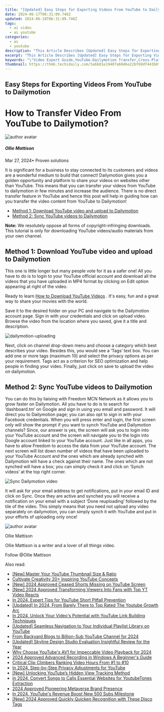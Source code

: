 ```yaml
---
title: "[Updated] Easy Steps for Exporting Videos From YouTube to Dailymotion for 2024"
date: 2024-06-17T06:31:09.746Z
updated: 2024-06-18T06:31:09.746Z
tags:
  - ai video
  - ai youtube
categories:
  - ai
  - youtube
description: "This Article Describes [Updated] Easy Steps for Exporting Videos From YouTube to Dailymotion for 2024"
excerpt: "This Article Describes [Updated] Easy Steps for Exporting Videos From YouTube to Dailymotion for 2024"
keywords: "\"Video Export Guide,YouTube-Dailymotion Transfer,Cross-Platform Video Upload,DIY Video Exporting,Stream to Dailymotion,Online Video Conversion,YouTube to Dailymotion Export\""
thumbnail: https://thmb.techidaily.com/5a6b81e19407a604be22bf69df443b0f8b7b5bc4d3841b542775d6677ac13b8e.jpg
---
```


## Easy Steps for Exporting Videos From YouTube to Dailymotion

# How to Transfer Video From YouTube to Dailymotion?

![author avatar](https://images.wondershare.com/filmora/article-images/ollie-mattison.jpg)

##### Ollie Mattison

 Mar 27, 2024• Proven solutions

It is significant for a business to stay connected to its customers and videos are a wonderful medium to build that connect! Dailymotion gives you a golden opportunity and platform to share your videos on websites other than YouTube. This means that you can transfer your videos from YouTube to dailymotion in few minutes and increase the audience. There is no direct transfer feature in YouTube and hence this post will help in guiding how can you transfer the video content from YouTube to Dailymotion!

* [Method 1: Download YouTube video and upload to Dailymotion](#part1)
* [Method 2: Sync YouTube videos to Dailymotion](#part2)

**Note:** We resolutely oppose all forms of copyright-infringing downloads. This tutorial is only for downloading YouTube videos/audio materials from your own channel.

## Method 1: Download YouTube video and upload to Dailymotion

This one is little longer but many people vote for it as a safer one! All you have to do is to login to your YouTube official account and download all the videos that you have uploaded in MP4 format by clicking on Edit option appearing at right of the video.

Ready to learn [How to Download YouTube Videos](https://tools.techidaily.com/wondershare/filmora/download/) . It's easy, fun and a great way to share your movies with the world.

Save it to the desired folder on your PC and navigate to the Dailymotion account page. Sign in with your credentials and click on upload video. Browse the video from the location where you saved, give it a title and description.

![dailymotion-uploading](https://images.wondershare.com/filmora/article-images/dailymotion-uploading.jpg)

Next, click on channel drop-down menu and choose a category which best describes your video. Besides this, you would see a ‘Tags’ text box. You can add one or more tags (maximum 10) and select the privacy options as per your requirement. Tags act as a criterion for SEO optimization and help people in finding your video. Finally, just click on save to upload the video on dailymotion.

## Method 2: Sync YouTube videos to Dailymotion

You can do this by liaising with Freedom MCN Network as it allows you to grow faster on Dailymotion. All you have to do is to search for ‘dashboard.tm’ on Google and sign in using you email and password. It will direct you to Dailymotion page; you can also opt to sign in with your Facebook credentials. When you will press enter and login, the first screen only will show the prompt if you want to synch YouTube and Dailymotion channels? Since, our answer is yes, the screen will ask you to login into your YouTube account and the screen will navigate you to the login into Google account linked to your YouTube account. Just like in all apps, you have to allow Freedom to access the data from your YouTube account. The next screen will list down number of videos that have been uploaded to your YouTube Account and the ones which are already synched with Dailymotion will have a check against their name. The ones which are not synched will have a box; you can simply check it and click on ‘Synch videos’ at the top right corner.

![Sync Dailymotion video](https://images.wondershare.com/filmora/article-images/sync-dailymotion-video.jpg)

It will ask for your email address to get notifications, put in your email ID and click on Sync. Once they are active and synched you will receive a notification on your email with a subject ‘Done reuploading’ followed by the tile of the video. This simply means that you need not upload any video separately on dailymotion, you can simply synch it with YouTube and put in your efforts of uploading only once!

![author avatar](https://images.wondershare.com/filmora/article-images/ollie-mattison.jpg)

Ollie Mattison

Ollie Mattison is a writer and a lover of all things video.

Follow @Ollie Mattison


<ins class="adsbygoogle"
     style="display:block"
     data-ad-format="autorelaxed"
     data-ad-client="ca-pub-7571918770474297"
     data-ad-slot="1223367746"></ins>



<ins class="adsbygoogle"
     style="display:block"
     data-ad-client="ca-pub-7571918770474297"
     data-ad-slot="8358498916"
     data-ad-format="auto"
     data-full-width-responsive="true"></ins>

<span class="atpl-alsoreadstyle">Also read:</span>
<div><ul>
<li><a href="https://youtube-webster.techidaily.com/aster-your-youtube-thumbnail-size-and-ratio/"><u>[New] Master Your YouTube Thumbnail Size & Ratio</u></a></li>
<li><a href="https://youtube-webster.techidaily.com/vate-creativity-20plus-inspiring-youtube-concepts/"><u>Cultivate Creativity  20+ Inspiring YouTube Concepts</u></a></li>
<li><a href="https://youtube-webster.techidaily.com/024-approved-ceased-shorts-missing-on-youtube-screen/"><u>[New] 2024 Approved  Ceased  Shorts Missing on YouTube Screen</u></a></li>
<li><a href="https://youtube-webster.techidaily.com/024-approved-transforming-viewers-into-fans-with-top-yt-video-reacts/"><u>[New] 2024 Approved  Transforming Viewers Into Fans with Top YT Video Reacts</u></a></li>
<li><a href="https://youtube-webster.techidaily.com/24-expert-tips-for-youtube-short-pitfall-prevention/"><u>In 2024, Expert Tips for YouTube Short Pitfall Prevention</u></a></li>
<li><a href="https://youtube-webster.techidaily.com/ed-in-2024-from-barely-there-to-top-rated-the-youtube-growth-arc/"><u>[Updated] In 2024, From Barely There to Top Rated  The Youtube Growth Arc</u></a></li>
<li><a href="https://youtube-webster.techidaily.com/24-unlock-your-videos-potential-with-youtube-link-building-techniques/"><u>In 2024, Unlock Your Video's Potential with YouTube Link Building Techniques</u></a></li>
<li><a href="https://youtube-webster.techidaily.com/ed-seamless-navigation-to-your-individual-playlist-library-on-youtube/"><u>[Updated] Seamless Navigation to Your Individual Playlist Library on YouTube</u></a></li>
<li><a href="https://youtube-webster.techidaily.com/backyard-blogs-to-billion-sub-youtube-channel-for-2024/"><u>From Backyard Blogs to Billion-Sub YouTube Channel for 2024</u></a></li>
<li><a href="https://extra-skills.techidaily.com/updated-skyline-design-studio-evaluation-insightful-review-for-the-year/"><u>[Updated] Skyline Design Studio Evaluation  Insightful Review for the Year</u></a></li>
<li><a href="https://facebook-video-share.techidaily.com/why-choose-youtubes-av1-for-impeccable-video-playback-for-2024/"><u>Why Choose YouTube's AV1 for Impeccable Video Playback for 2024</u></a></li>
<li><a href="https://extra-tips.techidaily.com/2024-approved-advanced-recording-in-windows-a-beginners-guide/"><u>2024 Approved  Advanced Recording in Windows  A Beginner's Guide</u></a></li>
<li><a href="https://youtube-videos.techidaily.com/critical-clip-climbers-ranking-video-hours-from-1-to-10/"><u>Critical Clip Climbers  Ranking Video Hours From #1 to #10</u></a></li>
<li><a href="https://youtube-help.techidaily.com/in-2024-step-by-step-privacy-adjustments-for-youtube/"><u>In 2024, Step-by-Step Privacy Adjustments for YouTube</u></a></li>
<li><a href="https://facebook-video-share.techidaily.com/new-unlocking-youtubes-hidden-view-tracking-method/"><u>[New] Unlocking YouTube’s Hidden View Tracking Method</u></a></li>
<li><a href="https://extra-resources.techidaily.com/in-2024-convert-songs-to-calls-essential-websites-for-youtubetones-extraction/"><u>In 2024, Convert Songs to Calls  Essential Websites for YoutubeTones Extraction</u></a></li>
<li><a href="https://extra-skills.techidaily.com/2024-approved-pioneering-metaverse-brand-presence/"><u>2024 Approved  Pioneering Metaverse Brand Presence</u></a></li>
<li><a href="https://facebook-video-footage.techidaily.com/in-2024-youtubes-revenue-boost-new-500-subs-milestone/"><u>In 2024, YouTube's Revenue Boost  New 500 Subs Milestone</u></a></li>
<li><a href="https://discord-videos.techidaily.com/new-2024-approved-quickly-quicken-recognition-with-these-disco-tags/"><u>[New] 2024 Approved  Quickly Quicken Recognition with These Disco Tags</u></a></li>
</ul></div>
